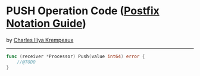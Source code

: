 # PUSH Operation Code ([Postfix Notation Guide](../../README.md))

by [Charles Iliya Krempeaux](http://changelog.ca/)

---

```go
func (receiver *Processor) Push(value int64) error {
	//@TODO
}
```
